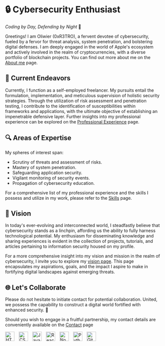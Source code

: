 # 🔒 Cybersecurity Enthusiast
*Coding by Day, Defending by Night* 🌙

Greetings! I am Oliwier (0xR3TRO), a fervent devotee of cybersecurity, fueled by a fervor for threat analysis, system penetration, and bolstering digital defenses. I am deeply engaged in the world of Apple's ecosystem and actively involved in the realm of cryptocurrencies, with a diverse portfolio of blockchain projects. You can find out more about me on the [About me](ABOUT-ME.md) page.

## 💼 Current Endeavors
Currently, I function as a self-employed freelancer. My pursuits entail the formulation, implementation, and meticulous supervision of holistic security strategies. Through the utilization of risk assessment and penetration testing, I contribute to the identification of susceptibilities within frameworks and applications, with the ultimate objective of establishing an impenetrable defensive layer. Further insights into my professional experience can be explored on the [Professional Experience](WORK-EXPERIENCE.md) page.

## 🔍 Areas of Expertise
My spheres of interest span:
- Scrutiny of threats and assessment of risks.
- Mastery of system penetration.
- Safeguarding application security.
- Vigilant monitoring of security events.
- Propagation of cybersecurity education.

For a comprehensive list of my professional experience and the skills I possess and utilize in my work, please refer to the [Skills](SKILL.md) page.

## 🚀 Vision
In today's ever-evolving and interconnected world, I steadfastly believe that cybersecurity stands as a linchpin, affording us the ability to fully harness technological potential. My enthusiasm for disseminating knowledge and sharing experiences is evident in the collection of projects, tutorials, and articles pertaining to information security housed on my profile.

For a more comprehensive insight into my vision and mission in the realm of cybersecurity, I invite you to explore my [vision page](VISION.md). This page encapsulates my aspirations, goals, and the impact I aspire to make in fortifying digital landscapes against emerging threats.

## 🌐 Let's Collaborate
Please do not hesitate to initiate contact for potential collaboration. United, we possess the capability to construct a digital world fortified with enhanced security. 💪

Should you wish to engage in a fruitful partnership, my contact details are conveniently available on the [Contact](CONTACT.md) page

<img align="center" alt="HTML" width="30px" style="padding-right:10px;" src="https://cdn.jsdelivr.net/gh/devicons/devicon/icons/html5/html5-plain.svg" />
<img align="center" alt="CSS" width="30px" style="padding-right:10px;" src="https://cdn.jsdelivr.net/gh/devicons/devicon/icons/css3/css3-plain.svg" />
<img align="center" alt="JavaScript" width="30px" style="padding-right:10px;" src="https://cdn.jsdelivr.net/gh/devicons/devicon/icons/javascript/javascript-plain.svg" />
<img align="center" alt="React" width="30px" style="padding-right:10px;" src="https://cdn.jsdelivr.net/gh/devicons/devicon/icons/react/react-original.svg" />
<img align="center" alt="NodeJS" width="30px" style="padding-right:10px;" src="https://cdn.jsdelivr.net/gh/devicons/devicon/icons/nodejs/nodejs-original.svg" />
<img align="center" alt="Python" width="30px" style="padding-right:10px;" src="https://cdn.jsdelivr.net/gh/devicons/devicon/icons/python/python-plain.svg" />
<img align="center" alt="GitHub" width="30px" style="padding-right:10px;" src="https://cdn.jsdelivr.net/gh/devicons/devicon/icons/github/github-original.svg" />
<br />

#